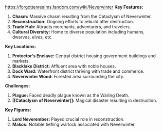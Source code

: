 https://forgottenrealms.fandom.com/wiki/Neverwinter
**Key Features:**
1. **Chasm:** Massive chasm resulting from the Cataclysm of Neverwinter.
2. **Reconstruction:** Ongoing efforts to rebuild after destruction.
3. **Trade Hub:** Attracts merchants, adventurers, and travelers.
4. **Cultural Diversity:** Home to diverse population including humans, dwarves, elves, etc.


**Key Locations:**
1. **Protector's Enclave:** Central district housing government buildings and markets.
2. **Blacklake District:** Affluent area with noble houses.
3. **Dock Ward:** Waterfront district thriving with trade and commerce.
4. **Neverwinter Wood:** Forested area surrounding the city.

**Challenges:**
1. **Plague:** Faced deadly plague known as the Wailing Death.
2. **[[Cataclysm of Neverwinter]]:** Magical disaster resulting in destruction.

**Key Figures:**
1. **Lord Neverember:** Played crucial role in reconstruction.
2. **Makos:** Notable tiefling warlock associated with Neverwinter.
